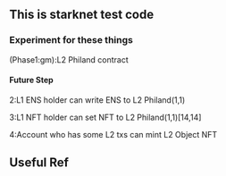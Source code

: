 ## This is starknet test code 

### Experiment for these things
 (Phase1:gm):L2 Philand contract

#### Future Step

2:L1 ENS holder can write ENS to L2 Philand(1,1)

3:L1 NFT holder can set NFT to L2 Philand(1,1)[14,14]

4:Account who has some L2 txs can mint L2 Object NFT

## Useful Ref
